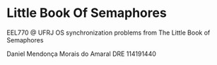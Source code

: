 # Little Book Of Semaphores
EEL770 @ UFRJ OS synchronization problems from The Little Book of Semaphores


Daniel Mendonça Morais do Amaral
DRE 114191440
